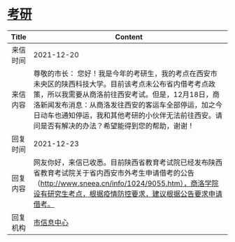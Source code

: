 # <a href="http://www.shangluo.gov.cn/zmhd/ldxxxx.jsp?urltype=leadermail.LeaderMailContentUrl&wbtreeid=1112&leadermailid=8376">考研</a>
|Title|Content|
|:---:|---|
|来信时间|2021-12-20|
|来信内容|尊敬的市长： 您好！我是今年的考研生，我的考点在西安市未央区的陕西科技大学。目前该考点未公布省内借考考点政策，所以我需要从商洛前往西安考试。但是，12月18日，商洛新闻发布消息：从商洛发往西安的客运车全部停运，加之今日动车也通知停运，我和其他考研的小伙伴无法前往西安。请问是否有解决的办法？希望能得到您的帮助，谢谢！|
|回复时间|2021-12-23|
|回复内容|网友你好，来信已收悉。目前陕西省教育考试院已经发布陕西省教育考试院关于省内西安市外考生申请借考的公告（http://www.sneea.cn/info/1024/9055.htm），商洛学院设有研究生考点，根据疫情防控要求，建议根据公告要求申请借考。|
|回复机构|<a href="../../categories/agencies/市信息中心.md">市信息中心</a>|
